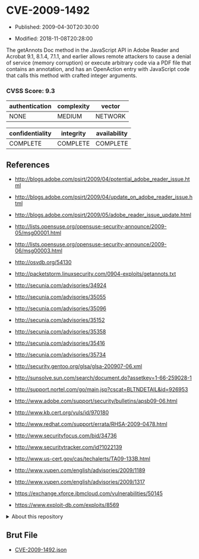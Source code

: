 # CVE-2009-1492

- Published: 2009-04-30T20:30:00

- Modified: 2018-11-08T20:28:00

The getAnnots Doc method in the JavaScript API in Adobe Reader and Acrobat 9.1, 8.1.4, 7.1.1, and earlier allows remote attackers to cause a denial of service (memory corruption) or execute arbitrary code via a PDF file that contains an annotation, and has an OpenAction entry with JavaScript code that calls this method with crafted integer arguments.

### CVSS Score: **9.3**

| authentication | complexity | vector |
| --- | --- | --- |
| NONE | MEDIUM | NETWORK |

| confidentiality | integrity | availability |
| --- | --- | --- |
| COMPLETE | COMPLETE | COMPLETE |

## References

* http://blogs.adobe.com/psirt/2009/04/potential_adobe_reader_issue.html

* http://blogs.adobe.com/psirt/2009/04/update_on_adobe_reader_issue.html

* http://blogs.adobe.com/psirt/2009/05/adobe_reader_issue_update.html

* http://lists.opensuse.org/opensuse-security-announce/2009-05/msg00001.html

* http://lists.opensuse.org/opensuse-security-announce/2009-06/msg00003.html

* http://osvdb.org/54130

* http://packetstorm.linuxsecurity.com/0904-exploits/getannots.txt

* http://secunia.com/advisories/34924

* http://secunia.com/advisories/35055

* http://secunia.com/advisories/35096

* http://secunia.com/advisories/35152

* http://secunia.com/advisories/35358

* http://secunia.com/advisories/35416

* http://secunia.com/advisories/35734

* http://security.gentoo.org/glsa/glsa-200907-06.xml

* http://sunsolve.sun.com/search/document.do?assetkey=1-66-259028-1

* http://support.nortel.com/go/main.jsp?cscat=BLTNDETAIL&id=926953

* http://www.adobe.com/support/security/bulletins/apsb09-06.html

* http://www.kb.cert.org/vuls/id/970180

* http://www.redhat.com/support/errata/RHSA-2009-0478.html

* http://www.securityfocus.com/bid/34736

* http://www.securitytracker.com/id?1022139

* http://www.us-cert.gov/cas/techalerts/TA09-133B.html

* http://www.vupen.com/english/advisories/2009/1189

* http://www.vupen.com/english/advisories/2009/1317

* https://exchange.xforce.ibmcloud.com/vulnerabilities/50145

* https://www.exploit-db.com/exploits/8569

<details>
<summary>About this repository</summary> 

  This repository is part of the project [Live Hack CVE](https://github.com/Live-Hack-CVE). Main website can be found [www.live-hack.org](https://www.live-hack.org) 
  
  Made by [Sn0wAlice](https://github.com/Sn0wAlice) for the people that care about security and need to have a feed of the latest CVEs. Hope you enjoy it, don't forget to star the repo and follow me on [Twitter](https://twitter.com/Sn0wAlice) and [Github](https://github.com/Sn0wAlice). And that is my [personnal website](https://www.alice-snow.me/)

  - [Home Page](https://github.com/Live-Hack-CVE)
  - [Framework](https://github.com/Live-Hack-CVE/cve-framework)
  - [CVE database](https://github.com/Live-Hack-CVE/full_database)
  - [Changelog](https://github.com/Live-Hack-CVE/Changelog)
</details>

## Brut File

* [CVE-2009-1492.json](https://raw.githubusercontent.com/Live-Hack-CVE/full_database/main/cves/2009/CVE-2009-1492.json)

